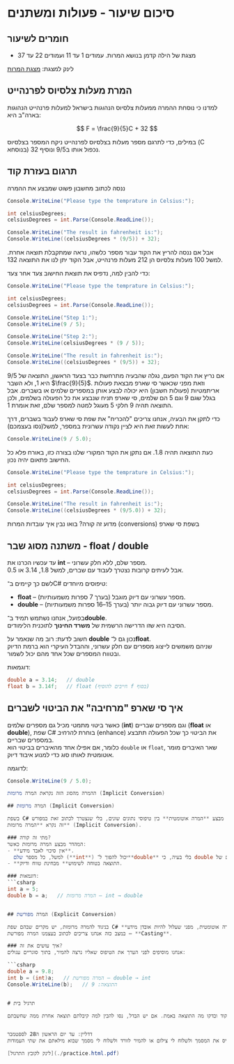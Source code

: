 # סיכום שיעור - פעולות ומשתנים

## חומרים לשיעור

- מצגת של הילה קדמן בנושא המרות. עמודים 1 עד 11 ועמודים 22 עד 37

לינק למצגת: [מצגת המרות](https://drive.google.com/file/d/1AZQmVzFuO1SEvWSKUj5luib_OA3Da-Ny/view)

## המרת מעלות צלסיוס לפרנהייט

למדנו כי נוסחת ההמרה ממעלות צלסיוס הנהוגות בישראל למעלות פרנהייט הנהוגות בארה"ב היא:

$$
F = \frac{9}{5}C + 32
$$

במילים, כדי לתרגם מספר מעלות בצלסיוס לפרנהייט ניקח המספר בצלסיוס (C בנוסחא) נכפול אותו ב9/5 ונוסיף 32.

## תרגום בעזרת קוד

ננסה לכתוב מחשבון פשוט שמבצע את ההמרה

```csharp
Console.WriteLine("Please type the temprature in Celsius:");

int celsiusDegrees;
celsiusDegrees = int.Parse(Console.ReadLine());

Console.WriteLine("The result in fahrenheit is:");
Console.WriteLine((celsiusDegrees * (9/5)) + 32);

```

אבל אם ננסה להריץ את הקוד עבור מספר כלשהו, נראה שמתקבלת תוצאה אחרת. 
למשל 100 מעלות צלסיוס הן 212 מעלות פרנהייט, אבל הקוד יתן לנו את התוצאה 132. 

כדי להבין למה, נדפיס את תוצאת החישוב צעד אחר צעד:

```csharp
Console.WriteLine("Please type the temprature in Celsius:");

int celsiusDegrees;
celsiusDegrees = int.Parse(Console.ReadLine());

Console.WriteLine("Step 1:");
Console.WriteLine(9 / 5);

Console.WriteLine("Step 2:");
Console.WriteLine(celsiusDegrees * (9 / 5));

Console.WriteLine("The result in fahrenheit is:");
Console.WriteLine((celsiusDegrees * (9/5)) + 32);
```

אם נריץ את הקוד הפעם, נגלה שהבעיה מתרחשת כבר בצעד הראשון, התוצאה של 9/5 היא 1, ולא השבר  $\frac{9}{5}$. וזאת מפני שכאשר סי שארפ מבצאת פעולות אריתמטיות (פעולות חשבון) היא יכולה לבצע אותן במספרים שלמים או בשברים. אבל בגלל שגם 9 וגם 5 הם שלמים, סי שארפ תניח שנבצע את כל הפעולה בשלמים, ולכן התוצאה תהיה 9 חלקי 5 מעוגל למטה למספר שלם, זאת אומרת 1.

כדי לתקן את הבעיה, אנחנו צריכים "להכריח" את שפת סי שארפ לעבוד בשברים, דרך אחת לעשות זאת היא לציין נקודה עשרונית במספר, למשל(נסו בעצמכם):

```csharp
Console.WriteLine(9 / 5.0);
```

כעת התוצאה תהיה 1.8. 
אם נתקן את הקוד המקורי שלנו בצורה כזו, באורח פלא כל החישוב פתאום יהיה נכון. 


```csharp
Console.WriteLine("Please type the temprature in Celsius:");

int celsiusDegrees;
celsiusDegrees = int.Parse(Console.ReadLine());

Console.WriteLine("The result in fahrenheit is:");
Console.WriteLine((celsiusDegrees * (9/5.0)) + 32);

```

מדוע זה קורה?  בואו נבין איך עובדות המרות (conversions) בשפת סי שארפ

## משתנה מסוג שבר - float / double

עד עכשיו הכרנו את **int** – מספר שלם, ללא חלק עשרוני.  
אבל לעיתים קרובות נצטרך לעבוד עם שברים, למשל 1.8, 3.14 או 0.5.  

לשם כך קיימים ב־C# טיפוסים מיוחדים:

- **float** – מספר עשרוני עם דיוק מוגבל (בערך 7 ספרות משמעותיות).
- **double** – מספר עשרוני עם דיוק גבוה יותר (בערך 15–16 ספרות משמעותיות).

בפועל, אנחנו נשתמש תמיד ב־**double**.  
הסיבה היא שזו הדרישה הרשמית של **משרד החינוך** לתוכנית הלימודים.  

חשוב לדעת: רוב מה שנאמר על **double** נכון גם ל־**float**.  
שניהם משמשים לייצוג מספרים עם חלק עשרוני, וההבדל העיקרי הוא ברמת הדיוק ובטווח המספרים שכל אחד מהם יכול לשמור.  

דוגמאות:

```csharp
double a = 3.14;   // double
float b = 3.14f;   // float (חייבים להוסיף f בסוף)
```


## איך סי שארפ "מרחיבה" את הביטוי לשברים

כאשר ביטוי מתמטי מכיל גם מספרים שלמים (**int**) וגם מספרים שבריים (**float** או **double**), שפת C# בוחרת *להרחיב* (enhance) את הביטוי כך שכל הפעולה תתבצע במספרים שבריים.  
כלומר, אם אפילו אחד מהאיברים בביטוי הוא `double` או `float`, שאר האיברים מומר אוטומטית לאותו סוג כדי למנוע איבוד דיוק.

לדוגמה:

```csharp
Console.WriteLine(9 / 5.0);

ההמרה מהסוג הזה נקראת המרה מרומזת (Implicit Conversion)

## המרה מרומזת (Implicit Conversion)

בשפת C# יש מקרים שבהם המהדר מבצע **המרה אוטומטית** בין טיפוסי נתונים שונים, בלי שנצטרך לכתוב זאת במפורש.  
זה נקרא **המרה מרומזת** (Implicit Conversion).

### מתי זה קורה?
המהדר מבצע המרה מרומזת כאשר:
- **אין סיכוי לאבד מידע**.  
  למשל, כל מספר שלם (**int**) יכול להפוך ל־**double** בלי בעיה, כי double יודע לייצג את כל הערכים של int (ועוד הרבה מעבר).
- **התוצאה בטוחה לשימוש** מבחינת טווח ודיוק.

### דוגמאות:
```csharp
int a = 5;
double b = a;   // המרה מרומזת – int → double


## המרה מפורשת (Explicit Conversion)

בניגוד להמרה מרומזת, יש מקרים שבהם שפת C# **לא** תבצע המרה אוטומטית, מפני שעלול להיות אובדן מידע.  
במצב כזה אנחנו צריכים לכתוב בעצמנו המרה מפורשת – **Casting**.

### איך עושים את זה?
אנחנו מוסיפים לפני הערך את הטיפוס שאליו נרצה להמיר, בתוך סוגריים עגולים:

```csharp
double a = 9.8;
int b = (int)a;   // המרה מפורשת – double → int
Console.WriteLine(b);   // התוצאה: 9


# תרגיל בית 

עברו על הטבלה המצורפת, מלאו בכל עמודה מה לדעתכם צריכה להיות התוצאה ואז הריצו את הקוד ובדקו מה התוצאה באמת. אם יש הבדל, נסו להבין למה קיבלתם תוצאה אחרת ממה שחשבתם.


דדליין: עד יום הראשון ה28 לספטמבר
אופן ההגשה: להדפיס את המסמך ולשלוח לי צילום או להמיר לוורד ולשלוח לי מסמך שבוא מילאתם את שתי העמודות

[לינק לקובץ התרגול](./practice.html.pdf)



